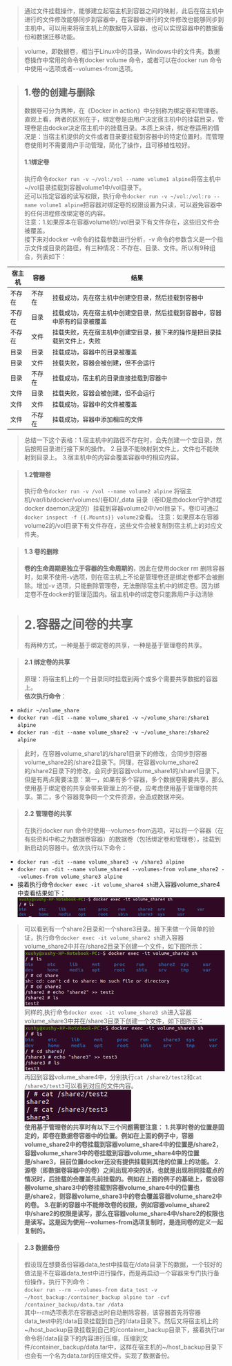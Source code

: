 ﻿>  通过文件挂载操作，能够建立起宿主机到容器之间的映射，此后在宿主机中进行的文件修改能够同步到容器中，在容器中进行的文件修改也能够同步到主机中。可以用来将宿主机上的数据导入容器，也可以实现容器中的数据备份和数据迁移功能。

>  volume，即数据卷，相当于Linux中的目录，Windows中的文件夹。数据卷操作中常用的命令有docker volume 命令，或者可以在docker run 命令中使用-v选项或者--volumes-from选项。

> ## 1.卷的创建与删除
> 数据卷可分为两种，在《Docker in action》中分别称为绑定卷和管理卷。直观上看，两者的区别在于，绑定卷是由用户决定宿主机中的挂载目录，管理卷是由docker决定宿主机中的挂载目录。本质上来讲，绑定卷适用的情况是：当宿主机提供的文件或者目录要挂载到容器中的特定位置时。而管理卷使用时不需要用户手动管理，简化了操作，且可移植性较好。
> #### 1.1绑定卷<br>
> 执行命令`docker run -v ~/vol:/vol --name volume1 alpine`将宿主机中~/vol目录挂载到容器volume1中/vol目录下。<br>
> 还可以指定容器的读写权限，执行命令`docker run -v ~/vol:/vol:ro --name volume1 alpine`把容器对绑定卷的权限设置为只读，可以避免容器中的任何进程修改绑定卷的内容。<br>
> 注意：1.如果原本在容器volume1的/vol目录下有文件存在，这些旧文件会被覆盖。<br>
> 接下来对docker -v命令的挂载参数进行分析，-v 命令的参数含义是一个指示文件或目录的路径，有三种情况：不存在、目录、文件。所以有9种组合，列表如下：
> 
| 宿主机 |  容器|结果  |
|--|--|--|
|不存在|不存在|挂载成功，先在宿主机中创建空目录，然后挂载到容器中|
|不存在|目录|挂载成功，先在宿主机中创建空目录，然后挂载到容器中，容器中原有的目录被覆盖 |
|不存在|文件|挂载失败，先在宿主机中创建空目录，接下来的操作是把目录挂载到文件上，失败|
| 目录 | 目录 | 挂载成功，容器中的目录被覆盖 |
| 目录 |文件|挂载失败，容器会被创建，但不会运行|
|目录|不存在|挂载成功，宿主机的目录直接挂载到容器中|
|文件| 目录|挂载失败，容器会被创建，但不会运行 |
|文件|文件|挂载成功，容器中的文件被覆盖 |
|文件|不存在|挂载成功，容器中添加相应的文件|
> 总结一下这个表格：1.宿主机中的路径不存在时，会先创建一个空目录，然后按照目录进行接下来的操作。
> 2.目录不能映射到文件上，文件也不能映射到目录上。
> 3.宿主机中的内容会覆盖容器中的相应内容。

> #### 1.2管理卷<br>
> 执行命令`docker run -v /vol --name volume2 alpine` 将宿主机/var/lib/docker/volumes/(卷ID)/_data 目录（卷ID是由docker守护进程docker daemon决定的）挂载到容器volume2中/vol目录下。卷ID可通过`docker inspect -f {{.Mounts}} volume2`查看。
> 注意：如果原本在容器volume2的/vol目录下有文件存在，这些文件会被复制到宿主机上的对应文件夹。

>#### 1.3 卷的删除
>**卷的生命周期是独立于容器的生命周期的**，因此在使用docker rm 删除容器时，如果不使用-v选项，则在宿主机上不论是管理卷还是绑定卷都不会被删除。增加-v 选项，只能删除管理卷，无法删除宿主机中的绑定卷。因为绑定卷不在docker的管理范围内。宿主机中的绑定卷只能靠用户手动清除

> # 2.容器之间卷的共享
> 有两种方式，一种是基于绑定卷的共享，一种是基于管理卷的共享。

> #### 2.1 绑定卷的共享
> 原理：将宿主机上的一个目录同时挂载到两个或多个需要共享数据的容器上。
> <br>
> **依次执行命令**：
 - `mkdir ~/volume_share`
 - `docker run -dit --name volume_share1 -v ~/volume_share:/share1 alpine`
 - `docker run -dit --name volume_share2 -v ~/volume_share:/share2 alpine`
 > 此时，在容器volume_share1的/share1目录下的修改，会同步到容器volume_share2的/share2目录下。同理，在容器volume_share2的/share2目录下的修改，会同步到容器volume_share1的/share1目录下。但是有两点需要注意：第一，如果有多个容器，多个数据卷需要共享，那么使用基于绑定卷的共享会带来管理上的不便，应考虑使用基于管理卷的共享。第二，多个容器竞争同一个文件资源，会造成数据冲突。

>#### 2.2 管理卷的共享
>在执行docker run 命令时使用--volumes-from选项，可以将一个容器（在有些资料中称之为数据卷容器）的数据卷（包括绑定卷和管理卷），挂载到新启动的容器中。依次执行以下命令：

 - `docker run -dit --name volume_share3 -v /share3 alpine`
 - `docker run -dit --name volume_share4 --volumes-from volume_share2 --volumes-from volume_share3 alpine`
 - 接着执行命令`docker exec -it volume_share4 sh`进入容器volume_share4中查看结果如下：
 ![在根目录下ls命令结果](image_folder/20201217102317733.png#pic_center)
 >可以看到有一个share2目录和一个share3目录。接下来做一个简单的验证，执行命令`docker exec -it volume_share2 sh`进入容器volume_share2中并在/share2目录下创建一个文件，如下图所示：
 ![在这里插入图片描述](image_folder/20201217102754145.png#pic_center)<br>同样的,执行命令`docker exec -it volume_share3 sh`进入容器volume_share3中并在/share3目录下创建一个文件，如下图所示：
 ![在这里插入图片描述](image_folder/20201217103017673.png#pic_center)<br>再回到容器volume_share4中，分别执行`cat /share2/test2`和`cat /share3/test3`可以看到对应的文件内容。
 ![在这里插入图片描述](image_folder/20201217103345754.png#pic_center)<br>**使用基于管理卷的共享时有以下三个问题需要注意：**
 **1.共享时卷的位置是固定的，即卷在数据卷容器中的位置。例如在上面的例子中，容器volume_share2中的卷挂载到容器volume_share4中的位置是/share2，容器volume_share3中的卷挂载到容器volume_share4中的位置是/share3，目前位置docker还没有提供挂载到其他的位置上的功能。**
 **2.源卷（即数据卷容器中的卷）之间出现冲突的话，也就是出现相同挂载点的情况时，后挂载的会覆盖先前挂载的。例如在上面的例子的基础上，假设容器volume_share3中的卷挂载到容器volume_share4中的位置也是/share2，则容器volume_share3中的卷会覆盖容器volume_share2中的卷。**
 **3.在新的容器中不能修改卷的权限，例如容器volume_share2中/share2的权限是读写，那么在容器volume_share4中/share2的权限也是读写。这是因为使用--volumes-from选项复制时，是连同卷的定义一起复制的。**

> #### 2.3 数据备份
> 假设现在想要备份容器data_test中挂载在/data目录下的数据，一个较好的做法是不在容器data_test中进行操作，而是再启动一个容器来专门执行备份操作，执行下列命令：<br>`docker run --rm --volumes-from data_test -v ~/host_backup:/container_backup alpine tar -cvf /container_backup/data.tar /data`<br>其中--rm选项表示在容器退出时自动删除容器，该容器首先将容器data_test中的/data目录挂载到自己的/data目录下。然后又将宿主机上的 ~/host_backup目录挂载到自己的/container_backup目录下，接着执行tar命令将/data目录下的内容进行压缩，压缩到文件/container_backup/data.tar中，这样在宿主机的\~/host_backup目录下也会有一个名为data.tar的压缩文件。实现了数据备份。


